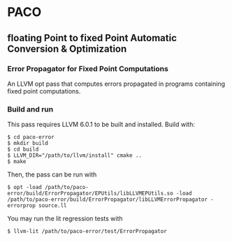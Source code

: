 # PACO
## floating Point to fixed Point Automatic Conversion & Optimization
### Error Propagator for Fixed Point Computations

An LLVM opt pass that computes errors propagated in programs containing fixed point computations.

### Build and run

This pass requires LLVM 6.0.1 to be built and installed.
Build with:
```
$ cd paco-error
$ mkdir build
$ cd build
$ LLVM_DIR="/path/to/llvm/install" cmake ..
$ make
```

Then, the pass can be run with
```
$ opt -load /path/to/paco-error/build/ErrorPropagator/EPUtils/libLLVMEPUtils.so -load /path/to/paco-error/build/ErrorPropagator/libLLVMErrorPropagator -errorprop source.ll
```

You may run the lit regression tests with
```
$ llvm-lit /path/to/paco-error/test/ErrorPropagator
```
